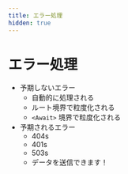 ```yaml
---
title: エラー処理
hidden: true
---
```


# エラー処理

- 予期しないエラー
  - 自動的に処理される
  - ルート境界で粒度化される
  - `<Await>` 境界で粒度化される
- 予期されるエラー
  - 404s
  - 401s
  - 503s
  - データを送信できます！


